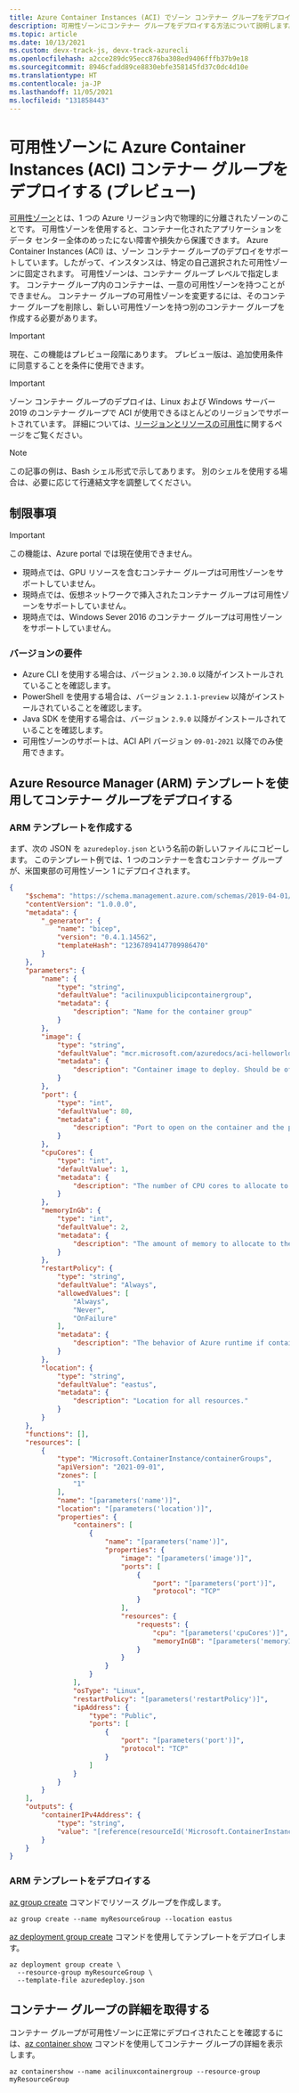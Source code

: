 ```yaml
---
title: Azure Container Instances (ACI) でゾーン コンテナー グループをデプロイする
description: 可用性ゾーンにコンテナー グループをデプロイする方法について説明します。
ms.topic: article
ms.date: 10/13/2021
ms.custom: devx-track-js, devx-track-azurecli
ms.openlocfilehash: a2cce289dc95ecc876ba308ed9406fffb37b9e18
ms.sourcegitcommit: 8946cfadd89ce8830ebfe358145fd37c0dc4d10e
ms.translationtype: HT
ms.contentlocale: ja-JP
ms.lasthandoff: 11/05/2021
ms.locfileid: "131858443"
---
```

# <a name="deploy-an-azure-container-instances-aci-container-group-in-an-availability-zone-preview"></a>可用性ゾーンに Azure Container Instances (ACI) コンテナー グループをデプロイする (プレビュー)

[可用性ゾーン][availability-zone-overview]とは、1 つの Azure リージョン内で物理的に分離されたゾーンのことです。 可用性ゾーンを使用すると、コンテナー化されたアプリケーションをデータ センター全体のめったにない障害や損失から保護できます。 Azure Container Instances (ACI) は、ゾーン コンテナー グループのデプロイをサポートしています。したがって、インスタンスは、特定の自己選択された可用性ゾーンに固定されます。 可用性ゾーンは、コンテナー グループ レベルで指定します。 コンテナー グループ内のコンテナーは、一意の可用性ゾーンを持つことができません。 コンテナー グループの可用性ゾーンを変更するには、そのコンテナー グループを削除し、新しい可用性ゾーンを持つ別のコンテナー グループを作成する必要があります。

> [!IMPORTANT]
> 現在、この機能はプレビュー段階にあります。 プレビュー版は、追加使用条件に同意することを条件に使用できます。

> [!IMPORTANT]
> ゾーン コンテナー グループのデプロイは、Linux および Windows サーバー 2019 のコンテナー グループで ACI が使用できるほとんどのリージョンでサポートされています。 詳細については、[リージョンとリソースの可用性][container-regions]に関するページをご覧ください。

> [!NOTE]
> この記事の例は、Bash シェル形式で示してあります。 別のシェルを使用する場合は、必要に応じて行連結文字を調整してください。

## <a name="limitations"></a>制限事項

> [!IMPORTANT]
> この機能は、Azure portal では現在使用できません。

* 現時点では、GPU リソースを含むコンテナー グループは可用性ゾーンをサポートしていません。
* 現時点では、仮想ネットワークで挿入されたコンテナー グループは可用性ゾーンをサポートしていません。
* 現時点では、Windows Sever 2016 のコンテナー グループは可用性ゾーンをサポートしていません。

### <a name="version-requirements"></a>バージョンの要件

* Azure CLI を使用する場合は、バージョン `2.30.0` 以降がインストールされていることを確認します。
* PowerShell を使用する場合は、バージョン `2.1.1-preview` 以降がインストールされていることを確認します。
* Java SDK を使用する場合は、バージョン `2.9.0` 以降がインストールされていることを確認します。
* 可用性ゾーンのサポートは、ACI API バージョン `09-01-2021` 以降でのみ使用できます。

## <a name="deploy-a-container-group-using-an-azure-resource-manager-arm-template"></a>Azure Resource Manager (ARM) テンプレートを使用してコンテナー グループをデプロイする

### <a name="create-the-arm-template"></a>ARM テンプレートを作成する

まず、次の JSON を `azuredeploy.json` という名前の新しいファイルにコピーします。 このテンプレート例では、1 つのコンテナーを含むコンテナー グループが、米国東部の可用性ゾーン 1 にデプロイされます。

```json
{
    "$schema": "https://schema.management.azure.com/schemas/2019-04-01/deploymentTemplate.json#",
    "contentVersion": "1.0.0.0",
    "metadata": {
        "_generator": {
            "name": "bicep",
            "version": "0.4.1.14562",
            "templateHash": "12367894147709986470"
        }
    },
    "parameters": {
        "name": {
            "type": "string",
            "defaultValue": "acilinuxpublicipcontainergroup",
            "metadata": {
                "description": "Name for the container group"
            }
        },
        "image": {
            "type": "string",
            "defaultValue": "mcr.microsoft.com/azuredocs/aci-helloworld",
            "metadata": {
                "description": "Container image to deploy. Should be of the form repoName/imagename:tag for images stored in public Docker Hub, or a fully qualified URI for other registries. Images from private registries require additional registry credentials."
            }
        },
        "port": {
            "type": "int",
            "defaultValue": 80,
            "metadata": {
                "description": "Port to open on the container and the public IP address."
            }
        },
        "cpuCores": {
            "type": "int",
            "defaultValue": 1,
            "metadata": {
                "description": "The number of CPU cores to allocate to the container."
            }
        },
        "memoryInGb": {
            "type": "int",
            "defaultValue": 2,
            "metadata": {
                "description": "The amount of memory to allocate to the container in gigabytes."
            }
        },
        "restartPolicy": {
            "type": "string",
            "defaultValue": "Always",
            "allowedValues": [
                "Always",
                "Never",
                "OnFailure"
            ],
            "metadata": {
                "description": "The behavior of Azure runtime if container has stopped."
            }
        },
        "location": {
            "type": "string",
            "defaultValue": "eastus",
            "metadata": {
                "description": "Location for all resources."
            }
        }
    },
    "functions": [],
    "resources": [
        {
            "type": "Microsoft.ContainerInstance/containerGroups",
            "apiVersion": "2021-09-01",
            "zones": [
                "1"
            ],
            "name": "[parameters('name')]",
            "location": "[parameters('location')]",
            "properties": {
                "containers": [
                    {
                        "name": "[parameters('name')]",
                        "properties": {
                            "image": "[parameters('image')]",
                            "ports": [
                                {
                                    "port": "[parameters('port')]",
                                    "protocol": "TCP"
                                }
                            ],
                            "resources": {
                                "requests": {
                                    "cpu": "[parameters('cpuCores')]",
                                    "memoryInGB": "[parameters('memoryInGb')]"
                                }
                            }
                        }
                    }
                ],
                "osType": "Linux",
                "restartPolicy": "[parameters('restartPolicy')]",
                "ipAddress": {
                    "type": "Public",
                    "ports": [
                        {
                            "port": "[parameters('port')]",
                            "protocol": "TCP"
                        }
                    ]
                }
            }
        }
    ],
    "outputs": {
        "containerIPv4Address": {
            "type": "string",
            "value": "[reference(resourceId('Microsoft.ContainerInstance/containerGroups', parameters('name'))).ipAddress.ip]"
        }
    }
}
```

### <a name="deploy-the-arm-template"></a>ARM テンプレートをデプロイする

[az group create][az-group-create] コマンドでリソース グループを作成します。

```azurecli
az group create --name myResourceGroup --location eastus
```

[az deployment group create][az-deployment-group-create] コマンドを使用してテンプレートをデプロイします。

```azurecli
az deployment group create \
  --resource-group myResourceGroup \
  --template-file azuredeploy.json
```

## <a name="get-container-group-details"></a>コンテナー グループの詳細を取得する

コンテナー グループが可用性ゾーンに正常にデプロイされたことを確認するには、[az container show][az-container-show] コマンドを使用してコンテナー グループの詳細を表示します。

```azurecli
az containershow --name acilinuxcontainergroup --resource-group myResourceGroup
```

<!-- LINKS - Internal -->
[az-container-create]: /cli/azure/container#az_container_create
[container-regions]: container-instances-region-availability.md
[az-container-show]: /cli/azure/container#az_container_show
[az-group-create]: /cli/azure/group#az_group_create
[az-deployment-group-create]: /cli/azure/deployment#az_deployment_group_create
[availability-zone-overview]: /availability-zones/az-overview.md